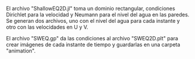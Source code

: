 El archivo "ShallowEQ2D.jl" toma un dominio rectangular, condiciones Dirichlet para la velocidad 
y Neumann para el nivel del agua en las paredes. Se generan dos archivos, uno con el nivel del agua 
para cada instante y otro con las velocidades en U y V.

El archivo "SWEQ.gp" da las condiciones al archivo "SWEQ2D.plt" para crear imágenes de cada instante 
de tiempo y guardarlas en una carpeta "animation".
